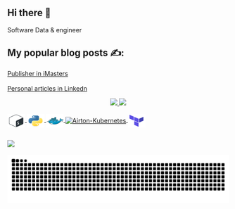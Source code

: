 
  ## Hi there 👋

Software Data & engineer
  
  ## My popular blog posts ✍️:
  [Publisher in iMasters](https://imasters.com.br/perfil/airtonlirajr) <br><br>
  [Personal articles in Linkedn](https://www.linkedin.com/in/airton-lira-junior-6b81a661/recent-activity/posts/)

<div align="center">  
  
  <a href="https://github.com/AirtonLira">
  <img height="180em" src="https://github-readme-stats.vercel.app/api?username=airtonlira&show_icons=true&theme=midnight-purple&include_all_commits=true&count_private=true"/>
  <img height="180em" src="https://github-readme-stats.vercel.app/api/top-langs/?username=airtonlira&layout=compact&langs_count=7&theme=midnight-purple"/>
</div>

<div style="display: inline_block"><br>
  <img align="center" alt="Airton-Bash" height="30" width="40" src="https://raw.githubusercontent.com/devicons/devicon/master/icons/bash/bash-original.svg">
  <img align="center" alt="Airton-Python" height="30" width="40" src="https://raw.githubusercontent.com/devicons/devicon/master/icons/python/python-original.svg">
  <img align="center" alt="Airton-Docker" height="30" width="40" src="https://raw.githubusercontent.com/devicons/devicon/master/icons/docker/docker-original.svg">
  <img align="center" alt="Airton-Kubernetes" height="30" width="40" src="https://img.icons8.com/color/480/golang.png">
  <img align="center" alt="Airton-Terraform" height="30" width="40" src="https://raw.githubusercontent.com/devicons/devicon/master/icons/terraform/terraform-original.svg">
</div>

  ##

<div> 
 <a href="https://www.linkedin.com/in/airton-lira-junior-6b81a661/" target="_blank"><img src="https://img.shields.io/badge/-LinkedIn-%230077B5?style=for-the-badge&logo=linkedin&logoColor=white" target="_blank"></a> 
 
  ![Snake animation](https://github.com/josecarlosbarbosa/josecarlosbarbosa/blob/output/github-contribution-grid-snake.svg)
 
</div>
